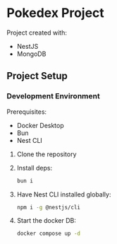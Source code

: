 # Pokedex Project

Project created with:

- NestJS
- MongoDB

## Project Setup

### Development Environment

Prerequisites:

- Docker Desktop
- Bun
- Nest CLI

1. Clone the repository
2. Install deps:

    ```bash
    bun i
    ```

3. Have Nest CLI installed globally:

    ```bash
    npm i -g @nestjs/cli
    ```

4. Start the docker DB:

    ```bash
    docker compose up -d
    ```
